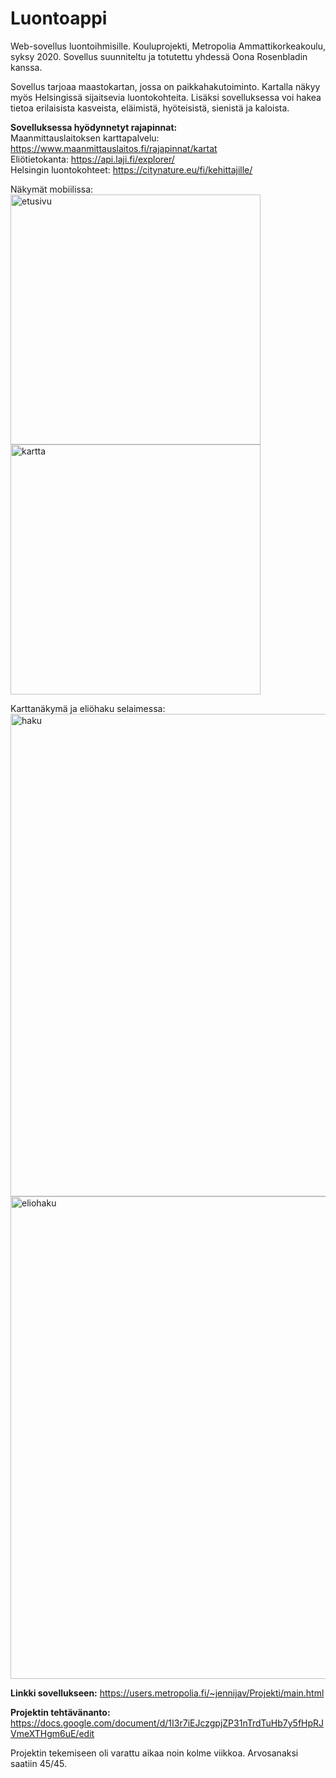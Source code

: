 # Luontoappi
Web-sovellus luontoihmisille.
Kouluprojekti, Metropolia Ammattikorkeakoulu, syksy 2020.
Sovellus suunniteltu ja totutettu yhdessä Oona Rosenbladin kanssa.

Sovellus tarjoaa maastokartan, jossa on paikkahakutoiminto. Kartalla näkyy myös Helsingissä sijaitsevia luontokohteita. Lisäksi sovelluksessa voi hakea tietoa erilaisista kasveista, eläimistä, hyöteisistä, sienistä ja kaloista.

<b>Sovelluksessa hyödynnetyt rajapinnat:</b><br>
Maanmittauslaitoksen karttapalvelu: https://www.maanmittauslaitos.fi/rajapinnat/kartat<br>
Eliötietokanta: https://api.laji.fi/explorer/<br>
Helsingin luontokohteet: https://citynature.eu/fi/kehittajille/<br>

Näkymät mobiilissa:<br>
<img width="400" alt="etusivu" src="https://user-images.githubusercontent.com/54348859/148752921-1cfc2529-98fb-4c59-90ab-affdbffc7342.jpg">
<img width="400" alt="kartta" src="https://user-images.githubusercontent.com/54348859/148752937-b7228898-28c2-4cb4-9591-773775ba0049.jpg">

Karttanäkymä ja eliöhaku selaimessa:<br>
<img width="772" alt="haku" src="https://user-images.githubusercontent.com/54348859/148750680-b0174313-a493-4e48-94b3-eb3247fd015d.png">
<img width="772" alt="eliohaku" src="https://user-images.githubusercontent.com/54348859/148750713-dfddd4e9-5da1-4a8f-9adb-5153a2b59d4d.png">

<b>Linkki sovellukseen:</b>
https://users.metropolia.fi/~jennijav/Projekti/main.html

<b>Projektin tehtävänanto:</b>
https://docs.google.com/document/d/1I3r7iEJczgpjZP31nTrdTuHb7y5fHpRJVmeXTHgm6uE/edit

Projektin tekemiseen oli varattu aikaa noin kolme viikkoa. Arvosanaksi saatiin 45/45.
